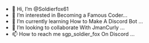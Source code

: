 - 👋 Hi, I’m @Soldierfox61
- 👀 I’m interested in Becoming a Famous Coder...
- 🌱 I’m currently learning How to Make A Discord Bot ...
- 💞️ I’m looking to collaborate With JmanCurly ...
- 📫 How to reach me sgp_soldier_fox On Discord ...

<!---
Soldierfox61/Soldierfox61 is a ✨ special ✨ repository because its `README.md` (this file) appears on your GitHub profile.
You can click the Preview link to take a look at your changes.
--->
